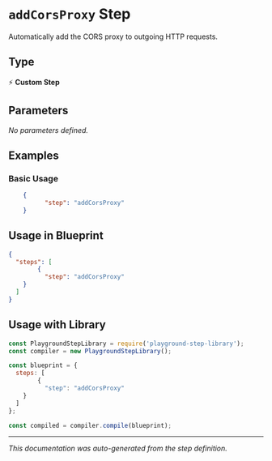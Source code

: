 # `addCorsProxy` Step

Automatically add the CORS proxy to outgoing HTTP requests.

## Type
⚡ **Custom Step**

## Parameters

*No parameters defined.*

## Examples

### Basic Usage
```json
    {
          "step": "addCorsProxy"
    }
```

## Usage in Blueprint

```json
{
  "steps": [
        {
          "step": "addCorsProxy"
    }
  ]
}
```

## Usage with Library

```javascript
const PlaygroundStepLibrary = require('playground-step-library');
const compiler = new PlaygroundStepLibrary();

const blueprint = {
  steps: [
        {
          "step": "addCorsProxy"
    }
  ]
};

const compiled = compiler.compile(blueprint);
```

---

*This documentation was auto-generated from the step definition.*
